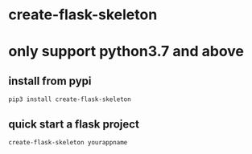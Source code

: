 # create-flask-skeleton

# only support python3.7 and above

## install from pypi

    pip3 install create-flask-skeleton

## quick start a flask project

    create-flask-skeleton yourappname


